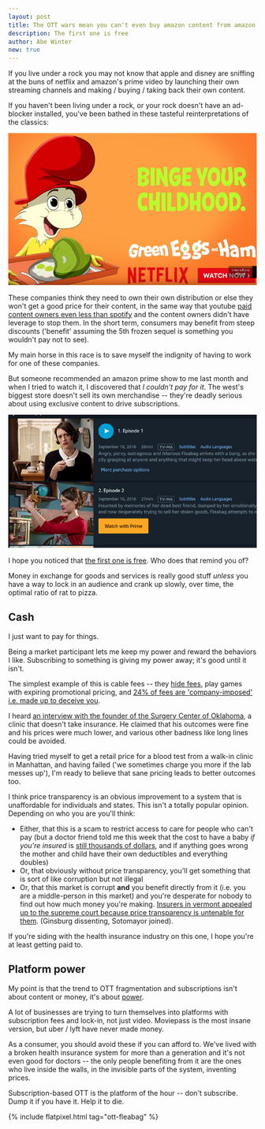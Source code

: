```yaml
---
layout: post
title: The OTT wars mean you can't even buy amazon content from amazon
description: The first one is free
author: Abe Winter
new: true
---
```


If you live under a rock you may not know that apple and disney are sniffing at the buns of netflix and amazon's prime video by launching their own streaming channels and making / buying / taking back their own content.

If you haven't been living under a rock, or your rock doesn't have an ad-blocker installed, you've been bathed in these tasteful reinterpretations of the classics:

![NFLX seuss ad](/assets/ott-nflx-binge.png)

These companies think they need to own their own distribution or else they won't get a good price for their content, in the same way that youtube [paid content owners even less than spotify](https://www.forbes.com/sites/emmawoollacott/2014/06/17/youtube-to-block-indie-content-within-days/) and the content owners didn't have leverage to stop them. In the short term, consumers may benefit from steep discounts ('benefit' assuming the 5th frozen sequel is something you wouldn't pay not to see).

My main horse in this race is to save myself the indignity of having to work for one of these companies.

But someone recommended an amazon prime show to me last month and when I tried to watch it, I discovered that *I couldn't pay for it*. The west's biggest store doesn't sell its own merchandise -- they're deadly serious about using exclusive content to drive subscriptions.

![watch with prime](/assets/ott-first-one-is-free.png)

I hope you noticed that [the first one is free](https://www.reddit.com/r/Showerthoughts/comments/3sq6ic/no_drug_dealer_i_have_ever_encountered_has/). Who does that remind you of?

Money in exchange for goods and services is really good stuff *unless* you have a way to lock in an audience and crank up slowly, over time, the optimal ratio of rat to pizza.

## Cash

I just want to pay for things.

Being a market participant lets me keep my power and reward the behaviors I like. Subscribing to something is giving my power away; it's good until it isn't.

The simplest example of this is cable fees -- they [hide fees](https://arstechnica.com/tech-policy/2017/08/comcast-fails-to-get-hidden-fee-class-action-suit-thrown-out-of-court/), play games with expiring promotional pricing, and [24% of fees are 'company-imposed' i.e. made up to deceive you](https://www.consumerreports.org/fees-billing/cable-company-fees-add-to-tv-bill/).

I heard [an interview with the founder of the Surgery Center of Oklahoma](https://www.econtalk.org/keith-smith-on-free-market-health-care/), a clinic that doesn't take insurance. He claimed that his outcomes were fine and his prices were much lower, and various other badness like long lines could be avoided.

Having tried myself to get a retail price for a blood test from a walk-in clinic in Manhattan, and having failed ('we sometimes charge you more if the lab messes up'), I'm ready to believe that sane pricing leads to better outcomes too.

I think price transparency is an obvious improvement to a system that is unaffordable for individuals and states. This isn't a totally popular opinion. Depending on who you are you'll think:

- Either, that this is a scam to restrict access to care for people who can't pay (but a doctor friend told me this week that the cost to have a baby *if you're insured* is [still thousands of dollars](https://www.whattoexpect.com/pregnancy/pregnancy-costs/), and if anything goes wrong the mother and child have their own deductibles and everything doubles)
- Or, that obviously without price transparency, you'll get something that is sort of like corruption but not illegal
- Or, that this market is corrupt **and** you benefit directly from it (i.e. you are a middle-person in this market) and you're desperate for nobody to find out how much money you're making. [Insurers in vermont appealed up to the supreme court because price transparency is untenable for them](https://www.healthaffairs.org/do/10.1377/hblog20160310.053837/full/). (Ginsburg dissenting, Sotomayor joined).

If you're siding with the health insurance industry on this one, I hope you're at least getting paid to.

## Platform power

My point is that the trend to OTT fragmentation and subscriptions isn't about content or money, it's about [power](https://en.wikiquote.org/wiki/Power).

A lot of businesses are trying to turn themselves into platforms with subscription fees and lock-in, not just video. Moviepass is the most insane version, but uber / lyft have never made money.

As a consumer, you should avoid these if you can afford to. We've lived with a broken health insurance system for more than a generation and it's not even good for doctors -- the only people benefiting from it are the ones who live inside the walls, in the invisible parts of the system, inventing prices.

Subscription-based OTT is the platform of the hour -- don't subscribe. Dump it if you have it. Help it to die.

{% include flatpixel.html tag="ott-fleabag" %}
